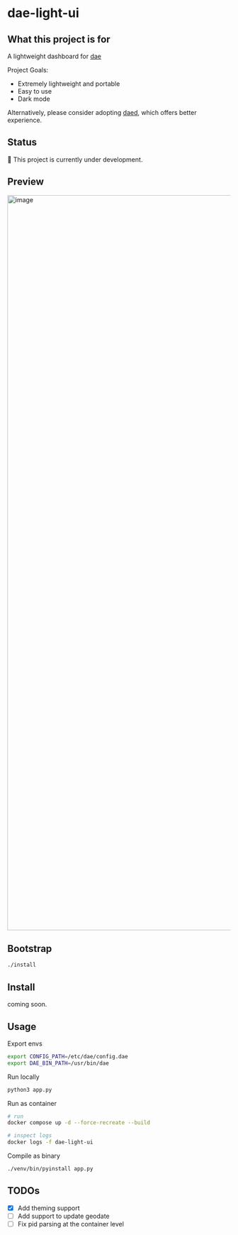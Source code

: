 # dae-light-ui

## What this project is for

A lightweight dashboard for [dae](https://github.com/daeuniverse/dae)

Project Goals:

- Extremely lightweight and portable
- Easy to use
- Dark mode

Alternatively, please consider adopting [daed](https://github.com/daeuniverse/daed), which offers better experience.

## Status

👷 This project is currently under development.

## Preview

<img width="1658" alt="image" src="https://github.com/daeuniverse/dae-light-ui/assets/31861128/3d616287-7f27-4445-958a-b70bfad052cf">

## Bootstrap

```bash
./install
```

## Install

coming soon.

## Usage

Export envs

```bash
export CONFIG_PATH=/etc/dae/config.dae
export DAE_BIN_PATH=/usr/bin/dae
```

Run locally

```bash
python3 app.py
```

Run as container

```bash
# run
docker compose up -d --force-recreate --build

# inspect logs
docker logs -f dae-light-ui
```

Compile as binary

```bash
./venv/bin/pyinstall app.py
```

## TODOs

- [x] Add theming support
- [ ] Add support to update geodate
- [ ] Fix pid parsing at the container level
